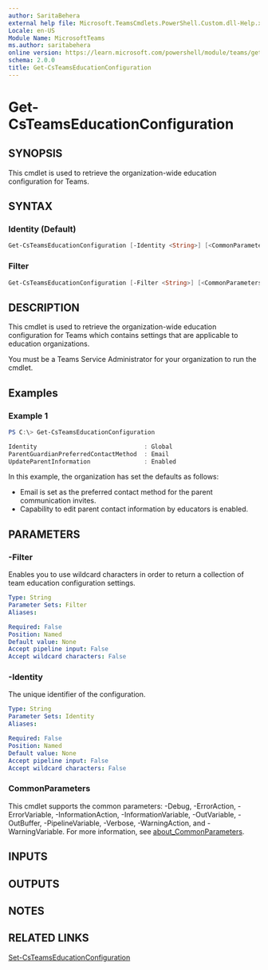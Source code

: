 ```yaml
---
author: SaritaBehera
external help file: Microsoft.TeamsCmdlets.PowerShell.Custom.dll-Help.xml
Locale: en-US
Module Name: MicrosoftTeams
ms.author: saritabehera
online version: https://learn.microsoft.com/powershell/module/teams/get-csteamseducationconfiguration
schema: 2.0.0
title: Get-CsTeamsEducationConfiguration
---
```


# Get-CsTeamsEducationConfiguration

## SYNOPSIS

This cmdlet is used to retrieve the organization-wide education configuration for Teams.

## SYNTAX

### Identity (Default)
```powershell
Get-CsTeamsEducationConfiguration [-Identity <String>] [<CommonParameters>]
```

### Filter
```powershell
Get-CsTeamsEducationConfiguration [-Filter <String>] [<CommonParameters>]
```

## DESCRIPTION

This cmdlet is used to retrieve the organization-wide education configuration for Teams which contains settings that are applicable to education organizations.

You must be a Teams Service Administrator for your organization to run the cmdlet.

## Examples

### Example 1
```powershell
PS C:\> Get-CsTeamsEducationConfiguration

Identity                              : Global
ParentGuardianPreferredContactMethod  : Email
UpdateParentInformation               : Enabled
```

In this example, the organization has set the defaults as follows:

- Email is set as the preferred contact method for the parent communication invites.
- Capability to edit parent contact information by educators is enabled.

## PARAMETERS

### -Filter
Enables you to use wildcard characters in order to return a collection of team education configuration settings.

```yaml
Type: String
Parameter Sets: Filter
Aliases:

Required: False
Position: Named
Default value: None
Accept pipeline input: False
Accept wildcard characters: False
```

### -Identity
The unique identifier of the configuration.

```yaml
Type: String
Parameter Sets: Identity
Aliases:

Required: False
Position: Named
Default value: None
Accept pipeline input: False
Accept wildcard characters: False
```

### CommonParameters
This cmdlet supports the common parameters: -Debug, -ErrorAction, -ErrorVariable, -InformationAction, -InformationVariable, -OutVariable, -OutBuffer, -PipelineVariable, -Verbose, -WarningAction, and -WarningVariable. For more information, see [about_CommonParameters](https://go.microsoft.com/fwlink/?LinkID=113216).

## INPUTS

## OUTPUTS

## NOTES

## RELATED LINKS

[Set-CsTeamsEducationConfiguration](https://learn.microsoft.com/powershell/module/teams/set-csteamseducationconfiguration)
